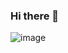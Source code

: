 ### Hi there 👋
![image](https://user-images.githubusercontent.com/124554329/219687042-6bacdc0d-d991-4e5c-adc0-73fbd5e1fb32.png)








































<!--
**Rafiqcompton/Rafiqcompton** is a ✨ _special_ ✨ repository because its `README.md` (this file) appears on your GitHub profile.

Here are some ideas to get you started:

- 🔭 I’m currently working on ...
- 🌱 I’m currently learning ...
- 👯 I’m looking to collaborate on ...
- 🤔 I’m looking for help with ...
- 💬 Ask me about ...
- 📫 How to reach me: ...
- 😄 Pronouns: ...
- ⚡ Fun fact: ...
-->
